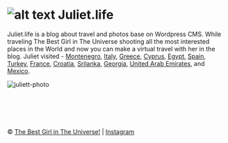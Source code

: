 ![alt text][juliett-logo] Juliet.life
=======

Juliet.life is a blog about travel and photos base on Wordpress CMS. While traveling The Best Girl in The Universe shooting all the most interested places in the World and now you can make a virtual travel with her in the blog. Juliet visited -
[Montenegro](http://juliet.life/montenegro/),
[Italy](http://juliet.life/italy/), 
[Greece](http://juliet.life/greece/), 
[Cyprus](http://juliet.life/cyprus/), 
[Egypt](http://juliet.life/egypt/), 
[Spain](http://juliet.life/spain/), 
[Turkey](http://juliet.life/turkey/), 
[France](http://juliet.life/france/), 
[Croatia](http://juliet.life/croatia/), 
[Srilanka](http://juliet.life/sri-lanka/), 
[Georgia](http://juliet.life/georgia/), 
[United Arab Emirates](http://juliet.life/uae/), and 
[Mexico](http://juliet.life/mexico/). 

![juliett-photo]

[juliett-logo]: https://raw.github.com/metlinskyi/www.juliet.life/master/logo.jpg "Juliett is the best girl in the Universe"
[juliett-photo]: https://raw.github.com/metlinskyi/www.juliet.life/master/site.jpg "Wordpress blog about travel"

&nbsp;
============
&copy; [The Best Girl in The Universe!](http://www.juliet.life/) | [Instagram](https://instagram.com/_www.juliet.life_/)  

